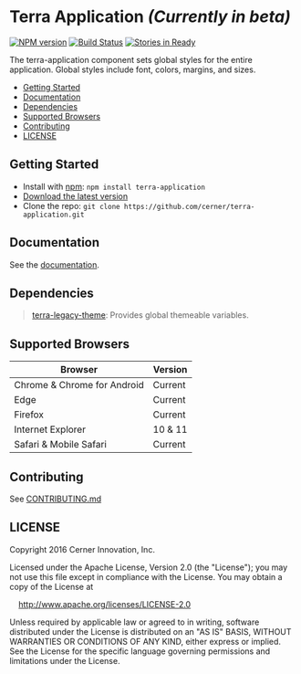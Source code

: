 # Terra Application _(Currently in beta)_

[![NPM version](http://img.shields.io/npm/v/terra-application.svg)](https://www.npmjs.org/package/terra-application)
[![Build Status](https://travis-ci.org/cerner/terra-application.svg?branch=master)](https://travis-ci.org/cerner/terra-application)
[![Stories in Ready](https://badge.waffle.io/cerner/terra-ui.com.svg?label=ready&title=Ready)](http://waffle.io/cerner/terra-ui.com)

The terra-application component sets global styles for the entire application. Global styles include font, colors, margins, and sizes.

- [Getting Started](#getting-started)
- [Documentation](#documentation)
- [Dependencies](#dependencies)
- [Supported Browsers](#supported-browsers)
- [Contributing](#contributing)
- [LICENSE](#license)

## Getting Started
- Install with [npm](https://www.npmjs.com): `npm install terra-application`
- [Download the latest version](https://github.com/cerner/terra-application/archive/master.zip)
- Clone the repo: `git clone https://github.com/cerner/terra-application.git`

## Documentation

See the [documentation](docs/).

## Dependencies

> [terra-legacy-theme](https://github.com/cerner/terra-legacy-theme): Provides global themeable variables.

## Supported Browsers
| Browser                     | Version |
|-----------------------------|---------|
| Chrome & Chrome for Android | Current |
| Edge                        | Current |
| Firefox                     | Current |
| Internet Explorer           | 10 & 11 |
| Safari & Mobile Safari      | Current |

## Contributing

See [CONTRIBUTING.md](CONTRIBUTING.md)

## LICENSE

Copyright 2016 Cerner Innovation, Inc.

Licensed under the Apache License, Version 2.0 (the "License"); you may not use this file except in compliance with the License. You may obtain a copy of the License at

&nbsp;&nbsp;&nbsp;&nbsp;http://www.apache.org/licenses/LICENSE-2.0

Unless required by applicable law or agreed to in writing, software distributed under the License is distributed on an "AS IS" BASIS, WITHOUT WARRANTIES OR CONDITIONS OF ANY KIND, either express or implied. See the License for the specific language governing permissions and limitations under the License.
